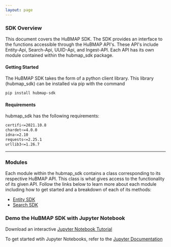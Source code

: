 ```yaml
---
layout: page
---
```

### SDK Overview


This document covers the HuBMAP SDK. The SDK provides an interface to the functions accessible through the HuBMAP API's. These API's include Entity-Api, Search-Api, UUID-Api, and Ingest-API. Each API has its own module contained within the hubmap_sdk package.   

#### Getting Started
The HuBMAP SDK takes the form of a python client library. This library (hubmap_sdk) can be installed via pip with the command
```bash
pip install hubmap-sdk 
```

#### Requirements
hubmap_sdk has the following requirements:
```bash
certifi<=2021.10.8
chardet<=4.0.0
idna<=2.10
requests<=2.25.1
urllib3<=1.26.7
```



---
### Modules

Each module within the hubmap_sdk contains a class corresponding to its respective HuBMAP API. This class is what gives access to the functionality of its given API. Follow the links below to learn more about each module including how to get started and a breakdown of each of its methods:

* [Entity SDK](/sdk/entitysdk.html)
* [Search SDK](/sdk/searchsdk.html)

### Demo the HuBMAP SDK with Jupyter Notebook

Download an interactive [Jupyter Notebook Tutorial](/sdk/Hubmap-Sdk.ipynb)

To get started wtih Jupyter Notebooks, refer to the [Jupyter Documentation](https://docs.jupyter.org/en/latest/)
